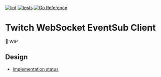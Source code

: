 [![lint](https://github.com/vpetrigo/go-twitch-ws/actions/workflows/golangci-lint.yml/badge.svg)](https://github.com/vpetrigo/go-twitch-ws/actions/workflows/golangci-lint.yml)
[![tests](https://github.com/vpetrigo/go-twitch-ws/actions/workflows/tests.yml/badge.svg)](https://github.com/vpetrigo/go-twitch-ws/actions/workflows/tests.yml)
[![Go Reference](https://pkg.go.dev/badge/github.com/vpetrigo/go-twitch-ws.svg)](https://pkg.go.dev/github.com/vpetrigo/go-twitch-ws)

# Twitch WebSocket EventSub Client

:construction_worker: WIP

## Design

- [Implementation status](docs/SUPPORTED.md)
